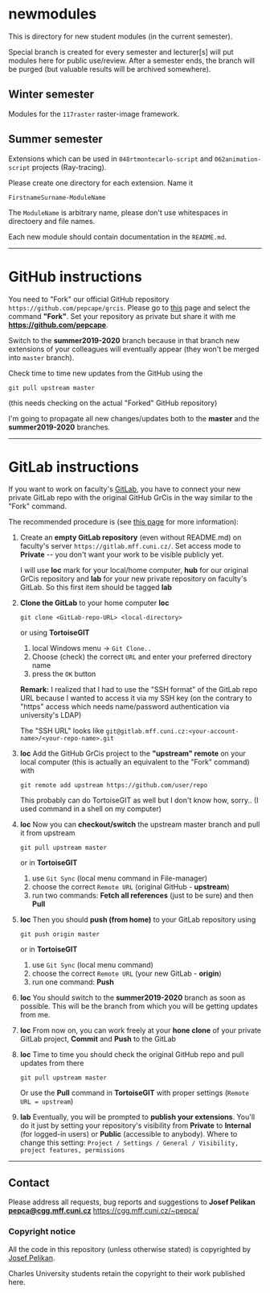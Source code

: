 # newmodules

This is directory for new student modules (in the current semester).

Special branch is created for every semester and lecturer[s] will
put modules here for public use/review. After a semester ends, the branch
will be purged (but valuable results will be archived somewhere).

## Winter semester

Modules for the `117raster` raster-image framework.

## Summer semester

Extensions which can be used in `048rtmontecarlo-script` and `062animation-script`
projects (Ray-tracing).

Please create one directory for each extension.
Name it
```
FirstnameSurname-ModuleName
```
The `ModuleName` is arbitrary name, please don't use whitespaces in directoery and file names.

Each new module should contain documentation in the `README.md`.

---

# GitHub instructions

You need to "Fork" our official GitHub repository `https://github.com/pepcape/grcis`. Please go to
[this](https://github.com/pepcape/grcis) page and select the command **"Fork"**. Set your repository as private but share it with me **https://github.com/pepcape**.

Switch to the **summer2019-2020** branch because in that branch new extensions of your colleagues will eventually appear (they won't be merged into `master` branch).

Check time to time new updates from the GitHub using the
```
git pull upstream master
```
(this needs checking on the actual "Forked" GitHub repository)

I'm going to propagate all new changes/updates both to the **master** and the **summer2019-2020** branches.

---

# GitLab instructions

If you want to work on faculty's [GitLab](https://gitlab.mff.cuni.cz/), you have to connect your new private GitLab repo with the original GitHub GrCis in the way
similar to the "Fork" command.

The recommended procedure is (see [this page](https://stackoverflow.com/questions/50973048/forking-git-repository-from-github-to-gitlab)
for more information):

1. Create an **empty GitLab repository** (even without README.md) on faculty's server  `https://gitlab.mff.cuni.cz/`. Set access mode to **Private** --
   you don't want your work to be visible publicly yet.

   I will use **loc** mark for your local/home computer, **hub** for our original GrCis repository and **lab** for your new private repository on
   faculty's GitLab. So this first item should be tagged **lab**

2. **Clone the GitLab** to your home computer **loc**
   ```
   git clone <GitLab-repo-URL> <local-directory>
   ```
   or using **TortoiseGIT**
    1. local Windows menu -> `Git Clone..`
    2. Choose (check) the correct `URL` and enter your preferred directory name
    3. press the `OK` button

   **Remark:** I realized that I had to use the "SSH format" of the GitLab repo URL    because I wanted to access it via my SSH key
   (on the contrary to "https" access which needs name/password authentication via university's LDAP)

   The "SSH URL" looks like
   `git@gitlab.mff.cuni.cz:<your-account-name>/<your-repo-name>.git`

3. **loc** Add the GitHub GrCis project to the **"upstream" remote** on your local computer (this is actually an equivalent to the "Fork" command) with
   ```
   git remote add upstream https://github.com/user/repo
   ```
   This probably can do TortoiseGIT as well but I don't know how, sorry.. (I used command in a shell on my computer)

4. **loc** Now you can **checkout/switch** the upstream master branch and pull it from upstream
   ```
   git pull upstream master
   ```
   or in **TortoiseGIT**
    1.  use `Git Sync` (local menu command in File-manager)
    2.  choose the correct `Remote URL` (original GitHub - **upstream**)
    3.  run two commands: **Fetch all references** (just to be sure) and then **Pull**

5. **loc** Then you should **push (from home)** to your GitLab repository using
   ```
   git push origin master
   ```
   or in **TortoiseGIT**
    1.  use `Git Sync` (local menu command)
    2.  choose the correct `Remote URL` (your new GitLab - **origin**)
    3.  run one command: **Push**

6. **loc** You should switch to the **summer2019-2020** branch as soon as possible. This will be the branch
   from which you will be getting updates from me.

7. **loc** From now on, you can work freely at your **hone clone** of your private GitLab project, **Commit** and **Push** to the GitLab

8. **loc** Time to time you should check the original GitHub repo and pull updates from there
   ```
   git pull upstream master
   ```
   Or use the **Pull** command in **TortoiseGIT** with proper settings (`Remote URL = upstream`)

9. **lab** Eventually, you will be prompted to **publish your extensions**. You'll do it just by setting
   your repository's visibility from **Private** to **Internal** (for logged-in users) or
   **Public** (accessible to anybody).
   Where to change this setting: `Project / Settings / General / Visibility, project features, permissions`

---

## Contact

Please address all requests, bug reports and suggestions to
**Josef Pelikan <pepca@cgg.mff.cuni.cz>**
https://cgg.mff.cuni.cz/~pepca/

### Copyright notice

All the code in this repository (unless otherwise stated) is copyrighted
by [Josef Pelikan](https://cgg.mff.cuni.cz/~pepca/).

Charles University students retain the copyright to their work published here.
